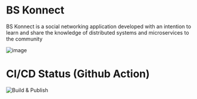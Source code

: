 # BS Konnect

BS Konnect is a social networking application developed with an intention to learn and share the knowledge of distributed systems and microservices to the community

![image](https://user-images.githubusercontent.com/15153745/122074001-7c99f900-ce16-11eb-9e86-61dc3064087a.png)

# CI/CD Status (Github Action)
![Build & Publish](https://github.com/BaalaSrinivas/SocialNetwork/actions/workflows/main.yml/badge.svg)

